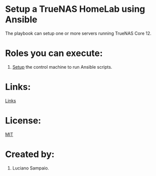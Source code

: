 # Setup a TrueNAS HomeLab using Ansible

The playbook can setup one or more servers running TrueNAS Core 12.

# Roles you can execute:
1. [Setup](roles/01-setup-control-machine/README.md) the control machine to run Ansible scripts.

# Links:

[Links](links.md "Links")

# License:

[MIT](LICENSE "MIT License")

# Created by: 

1. Luciano Sampaio.
